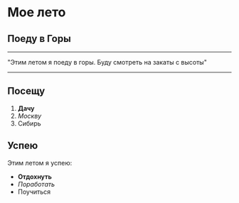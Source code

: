 # Мое лето

## Поеду в **Горы**
***
"Этим летом я поеду в горы. Буду смотреть на закаты с высоты"
***

## Посещу

1. **Дачу**
2. _Москву_
3. Сибирь


## Успею

Этим летом я успею:
* __Отдохнуть__
* _Поработать_
* Поучиться
